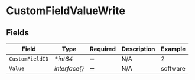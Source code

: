 # CustomFieldValueWrite


## Fields

| Field              | Type               | Required           | Description        | Example            |
| ------------------ | ------------------ | ------------------ | ------------------ | ------------------ |
| `CustomFieldID`    | **int64*           | :heavy_minus_sign: | N/A                | 2                  |
| `Value`            | *interface{}*      | :heavy_minus_sign: | N/A                | software           |